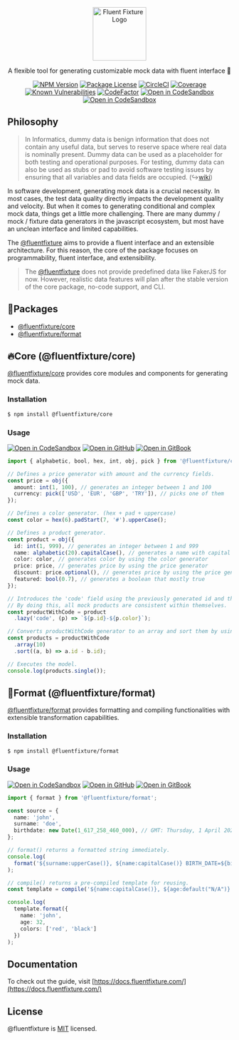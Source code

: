<p align="center">
  <a href="https://github.com/fluentfixture" target="blank"><img src="https://i.imgur.com/qLGGhTh.jpg" width="120" alt="Fluent Fixture Logo" /></a>
</p>

<p align="center">A flexible tool for generating customizable mock data with fluent interface 🚀</p>

<p align="center">
  <a href="https://www.npmjs.com/package/@fluentfixture/core" target="_blank"><img src="https://img.shields.io/npm/v/@fluentfixture/core.svg" alt="NPM Version"/></a>
  <a href="https://www.npmjs.com/package/@fluentfixture/core" target="_blank"><img src="https://img.shields.io/npm/l/@fluentfixture/core.svg" alt="Package License" /></a>
  <a href="https://dl.circleci.com/status-badge/redirect/gh/fluentfixture/fluentfixture/tree/main" target="_blank"><img src="https://dl.circleci.com/status-badge/img/gh/fluentfixture/fluentfixture/tree/main.svg?style=svg" alt="CircleCI" /></a>
  <a href="https://coveralls.io/github/fluentfixture/fluentfixture?branch=main" target="_blank"><img src="https://coveralls.io/repos/github/fluentfixture/fluentfixture/badge.svg?branch=main#9" alt="Coverage" /></a>
  <a href="https://snyk.io/test/github/fluentfixture/fluentfixture" target="_blank"><img src="https://snyk.io/test/github/fluentfixture/fluentfixture/badge.svg" alt="Known Vulnerabilities"/></a>
  <a href="https://www.codefactor.io/repository/github/fluentfixture/fluentfixture" target="_blank"><img src="https://www.codefactor.io/repository/github/fluentfixture/fluentfixture/badge" alt="CodeFactor"/></a>
  <a href="https://codesandbox.io/s/github/fluentfixture/fluentfixture/tree/main/sample/02-core" target="_blank"><img src="https://img.shields.io/badge/Open%20in-CodeSandbox-blue?style=flat-square&logo=codesandbox" alt="Open in CodeSandbox"/></a>
  <a href="https://docs.fluentfixture.com" target="_blank"><img src="https://img.shields.io/badge/Open%20in-GitBook-yellow?style=flat-square&logo=gitbook" alt="Open in CodeSandbox"/></a>
</p>

## Philosophy

> In Informatics, dummy data is benign information that does not contain any useful data, but serves to reserve space where real data is nominally present.
> Dummy data can be used as a placeholder for both testing and operational purposes.
> For testing, dummy data can also be used as stubs or pad to avoid software testing issues by ensuring that all variables and data fields are occupied. (↪[wiki](https://en.wikipedia.org/wiki/Dummy_data))

In software development, generating mock data is a crucial necessity. In most cases, the test data quality directly impacts the development quality and velocity.
But when it comes to generating conditional and complex mock data, things get a little more challenging. There are many dummy / mock / fixture data generators in the javascript ecosystem,
but most have an unclean interface and limited capabilities.

The [@fluentfixture][fluentfixture] aims to provide a fluent interface and an extensible architecture.
For this reason, the core of the package focuses on programmability, fluent interface, and extensibility.

> The [@fluentfixture][fluentfixture] does not provide predefined data like FakerJS for now. However, realistic data features will plan after the stable version of the core package, no-code support, and CLI.

## 🚀Packages

- [@fluentfixture/core](#-core-fluentfixturecore)
- [@fluentfixture/format](#-format-fluentfixtureformat)

## 🔥Core (@fluentfixture/core)

[@fluentfixture/core][fluentfixture-core] provides core modules and components for generating mock data.

### Installation

```bash
$ npm install @fluentfixture/core
```

### Usage

[![Open in CodeSandbox](https://img.shields.io/badge/Open%20in-CodeSandbox-blue?style=flat-square&logo=codesandbox)](https://codesandbox.io/s/github/fluentfixture/fluentfixture/tree/main/sample/02-core)
[![Open in GitHub](https://img.shields.io/badge/Open%20in-Github-green?style=flat-square&logo=github)](https://github.com/fluentfixture/fluentfixture/tree/main/sample/02-core)
[![Open in GitBook](https://img.shields.io/badge/Open%20in-GitBook-yellow?style=flat-square&logo=gitbook)](https://docs.fluentfixture.com/packages/fluentfixture-core)

```typescript
import { alphabetic, bool, hex, int, obj, pick } from '@fluentfixture/core';

// Defines a price generator with amount and the currency fields.
const price = obj({
  amount: int(1, 100), // generates an integer between 1 and 100
  currency: pick(['USD', 'EUR', 'GBP', 'TRY']), // picks one of them
});

// Defines a color generator. (hex + pad + uppercase)
const color = hex(6).padStart(7, '#').upperCase(); 

// Defines a product generator.
const product = obj({
  id: int(1, 999), // generates an integer between 1 and 999
  name: alphabetic(20).capitalCase(), // generates a name with capital case
  color: color, // generates color by using the color generator
  price: price, // generates price by using the price generator
  discount: price.optional(), // generates price by using the price generator or undefined
  featured: bool(0.7), // generates a boolean that mostly true
});

// Introduces the 'code' field using the previously generated id and the color.
// By doing this, all mock products are consistent within themselves.
const productWithCode = product
  .lazy('code', (p) => `${p.id}-${p.color}`);

// Converts productWithCode generator to an array and sort them by using the id field.
const products = productWithCode
  .array(10)
  .sort((a, b) => a.id - b.id);

// Executes the model.
console.log(products.single());
```

## 💎Format (@fluentfixture/format)

[@fluentfixture/format][fluentfixture-format] provides formatting and compiling functionalities with extensible transformation capabilities.

### Installation

```bash
$ npm install @fluentfixture/format
```

### Usage

[![Open in CodeSandbox](https://img.shields.io/badge/Open%20in-CodeSandbox-blue?style=flat-square&logo=codesandbox)](https://codesandbox.io/s/github/fluentfixture/fluentfixture/tree/main/sample/01-format)
[![Open in GitHub](https://img.shields.io/badge/Open%20in-Github-green?style=flat-square&logo=github)](https://github.com/fluentfixture/fluentfixture/tree/main/sample/01-format)
[![Open in GitBook](https://img.shields.io/badge/Open%20in-GitBook-yellow?style=flat-square&logo=gitbook)](https://docs.fluentfixture.com/packages/fluentfixture-format)

```typescript
import { format } from '@fluentfixture/format';

const source = {
  name: 'john',
  surname: 'doe',
  birthdate: new Date(1_617_258_460_000), // GMT: Thursday, 1 April 2021 06:27:40
};

// format() returns a formatted string immediately.
console.log(
  format('${surname:upperCase()}, ${name:capitalCase()} BIRTH_DATE=${birthdate:date("MM-DD-YYYY")}', source),
);

// compile() returns a pre-compiled template for reusing.
const template = compile('${name:capitalCase()}, ${age:default("N/A")} >> ${colors:join("+")}');

console.log(
  template.format({
    name: 'john',
    age: 32,
    colors: ['red', 'black']
  })
);
```

## Documentation

To check out the guide, visit [https://docs.fluentfixture.com/](https://docs.fluentfixture.com/)

## License

@fluentfixture is [MIT](https://github.com/fluentfixture/fluentfixture/blob/main/LICENSE) licensed.

[fluentfixture]: https://github.com/fluentfixture
[fluentfixture-core]: https://github.com/fluentfixture/fluentfixture/tree/main/packages/core
[fluentfixture-format]: https://github.com/fluentfixture/fluentfixture/tree/main/packages/format
